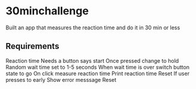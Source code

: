 # 30minchallenge
Built an app that measures the reaction time and do it in 30 min or less


## Requirements
Reaction time
  Needs a button says start
    Once pressed change to hold
    Random wait time set to 1-5 seconds
      When wait time is over switch button state to go
        On click measure reaction time
        Print reaction time
        Reset
      If user presses to early
        Show error messsage
        Reset
